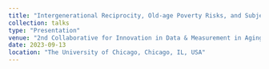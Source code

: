 ```yaml
---
title: "Intergenerational Reciprocity, Old-age Poverty Risks, and Subjective Well-being from the Perspective of Intergenerational Family Solidarity: Evidence from three middle-income countries (MICs)"
collection: talks
type: "Presentation"
venue: "2nd Collaborative for Innovation in Data & Measurement in Aging (CIDMA) Institute"
date: 2023-09-13
location: "The University of Chicago, Chicago, IL, USA"
---
```

